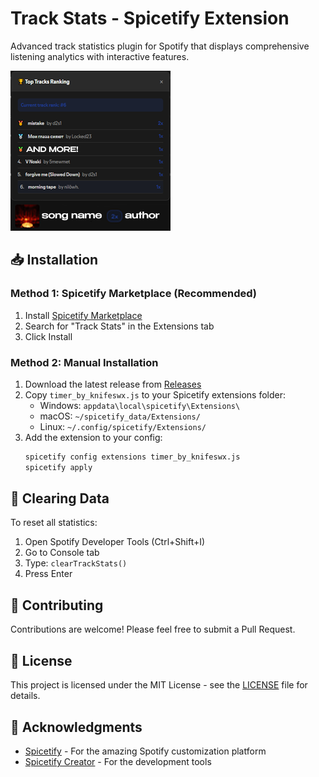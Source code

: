 # Track Stats - Spicetify Extension

Advanced track statistics plugin for Spotify that displays comprehensive listening analytics with interactive features.

![Track Stats Preview](screenshot.png)

## 📥 Installation

### Method 1: Spicetify Marketplace (Recommended)
1. Install [Spicetify Marketplace](https://github.com/spicetify/spicetify-marketplace)
2. Search for "Track Stats" in the Extensions tab
3. Click Install

### Method 2: Manual Installation
1. Download the latest release from [Releases](https://github.com/knifeswx/track-stats/releases)
2. Copy `timer_by_knifeswx.js` to your Spicetify extensions folder:
   - Windows: `appdata\local\spicetify\Extensions\`
   - macOS: `~/spicetify_data/Extensions/`
   - Linux: `~/.config/spicetify/Extensions/`
3. Add the extension to your config:
   ```bash
   spicetify config extensions timer_by_knifeswx.js
   spicetify apply
   ```
   
## 🧹 Clearing Data

To reset all statistics:
1. Open Spotify Developer Tools (Ctrl+Shift+I)
2. Go to Console tab
3. Type: `clearTrackStats()`
4. Press Enter

## 🤝 Contributing

Contributions are welcome! Please feel free to submit a Pull Request.

## 📄 License

This project is licensed under the MIT License - see the [LICENSE](LICENSE) file for details.

## 🙏 Acknowledgments

- [Spicetify](https://spicetify.app/) - For the amazing Spotify customization platform
- [Spicetify Creator](https://github.com/spicetify/spicetify-creator) - For the development tools
